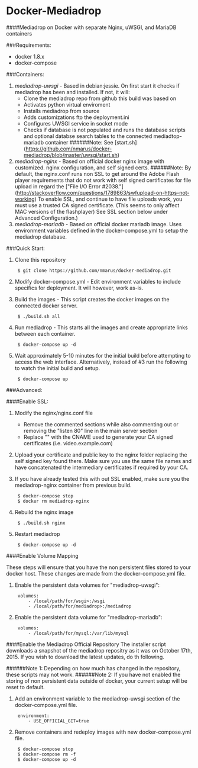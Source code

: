 # Docker-Mediadrop
####Mediadrop on Docker with separate Nginx, uWSGI, and MariaDB containers

###Requirements:

- docker 1.8.x
- docker-compose

###Containers:

1. *mediadrop-uwsgi* - Based in debian:jessie. On first start it checks if mediadrop has been and installed. If not, it will:
    * Clone the mediadrop repo from github this build was based on
    * Activates python virtual enviroment
    * Installs mediadrop from source
    * Adds customizations fto the deployment.ini
    * Configures UWSGI service in socket mode
    * Checks if database is not populated and runs the database scripts and optional databse search tables to the connected mediadtop-mariadb container
    ######Note: See [start.sh] (https://github.com/nmarus/docker-mediadrop/blob/master/uwsgi/start.sh)
2. *mediadrop-nginx* - Based on official docker nginx image with customized.
nginx configuration, and self signed certs.
    ######Note: By default, the nginx.conf runs non SSL to get around the Adobe Flash player requirements that do not work with self signed certificates for file upload in regard the ["File I/O Error #2038."] (http://stackoverflow.com/questions/1789863/swfupload-on-https-not-working) To enable SSL, and continue to have file uploads work, you must use a trusted CA signed certificate. (This seems to only affect MAC versions of the flashplayer) See SSL section below under Advanced Configuration.)
3. *mediadrop-mariadb* - Based on official docker mariadb image. Uses environment variables defined in the docker-compose.yml to setup the mediadrop database.

###Quick Start:

1. Clone this repository

        $ git clone https://github.com/nmarus/docker-mediadrop.git

2. Modify docker-compose.yml - Edit environment variables to include specifics for
deployment. It will however, work as-is.
3. Build the images - This script creates the docker images on the connected docker server.

        $ ./build.sh all

3. Run mediadrop - This starts all the images and create appropriate links between each container.

        $ docker-compose up -d

4. Wait approximately 5-10 minutes for the initial build before attempting to access the web interface. Alternatively, instead of #3 run the following to watch the initial build and setup.

        $ docker-compose up

###Advanced:

####Enable SSL:

1. Modify the nginx/nginx.conf file
    * Remove the commented sections while also commenting out or removing the "listen 80" line in the main server section
    * Replace "<fqdn>" with the CNAME used to generate your CA signed certificates (i.e. video.example.com)
2. Upload your certificate and public key to the nginx folder replacing the self signed key found there. Make sure you use the same file names and have concatenated the intermediary certificates if required by your CA.
3. If you have already tested this with out SSL enabled, make sure you the mediadrop-nginx container from previous build.

        $ docker-compose stop
        $ docker rm mediadrop-nginx

4. Rebuild the nginx image

        $ ./build.sh nginx

5. Restart mediadrop

        $ docker-compose up -d

####Enable Volume Mapping

These steps will ensure that you have the non persistent files stored to your docker host. These changes are made from the docker-compose.yml file.

1. Enable the persistent data volumes for "mediadrop-uwsgi":

        volumes:
            - /local/path/for/wsgi>:/wsgi
            - /local/path/for/mediadrop>:/mediadrop

2. Enable the persistent data volume for "mediadrop-mariadb":

        volumes:
            - /local/path/for/mysql:/var/lib/mysql

####Enable the Mediadrop Official Repository
The installer script downloads a snapshot of the mediadrop repositry as it was on October 17th, 2015. If you wish to download the latest updates, do th following.

######Note 1: Depending on how much has changed in the repository, these scripts may not work.
######Note 2: If you have not enabled the storing of non persistent data outside of docker, your current setup will be reset to default.

1. Add an environment variable to the mediadrop-uwsgi section of the docker-compose.yml file.

        environment:
            - USE_OFFICIAL_GIT=true

2. Remove containers and redeploy images with new docker-compose.yml file.

        $ docker-compose stop
        $ docker-compose rm -f
        $ docker-compose up -d
